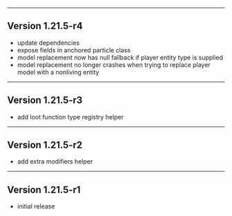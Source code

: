 ------------------------------------------------------
Version 1.21.5-r4
------------------------------------------------------
- update dependencies
- expose fields in anchored particle class
- model replacement now has null fallback if player entity type is supplied
- model replacement no longer crashes when trying to replace player model with a nonliving entity

------------------------------------------------------
Version 1.21.5-r3
------------------------------------------------------
- add loot function type registry helper

------------------------------------------------------
Version 1.21.5-r2
------------------------------------------------------
- add extra modifiers helper

------------------------------------------------------
Version 1.21.5-r1
------------------------------------------------------
- initial release